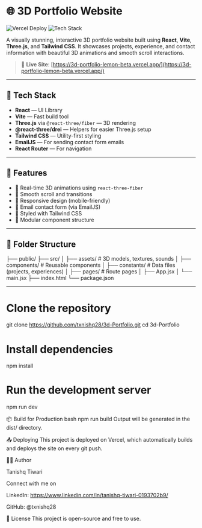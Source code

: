 # 🌐 3D Portfolio Website

![Vercel Deploy](https://img.shields.io/badge/Deployed-Vercel-000?logo=vercel&logoColor=white)
![Tech Stack](https://img.shields.io/badge/Tech%20Stack-React%20%7C%20Vite%20%7C%20Three.js%20%7C%20Tailwind-blueviolet)

A visually stunning, interactive 3D portfolio website built using **React**, **Vite**, **Three.js**, and **Tailwind CSS**. It showcases projects, experience, and contact information with beautiful 3D animations and smooth scroll interactions.

> 🚀 **Live Site**: [https://3d-portfolio-lemon-beta.vercel.app/](https://3d-portfolio-lemon-beta.vercel.app/)

---

## 🔧 Tech Stack

- **React** — UI Library
- **Vite** — Fast build tool
- **Three.js** via `@react-three/fiber` — 3D rendering
- **@react-three/drei** — Helpers for easier Three.js setup
- **Tailwind CSS** — Utility-first styling
- **EmailJS** — For sending contact form emails
- **React Router** — For navigation

---

## 📸 Features

- 🚀 Real-time 3D animations using `react-three-fiber`
- 🧠 Smooth scroll and transitions
- 📱 Responsive design (mobile-friendly)
- 📨 Email contact form (via EmailJS)
- 🎨 Styled with Tailwind CSS
- 🧩 Modular component structure

---

## 📂 Folder Structure

├── public/
├── src/
│ ├── assets/ # 3D models, textures, sounds
│ ├── components/ # Reusable components
│ ├── constants/ # Data files (projects, experiences)
│ ├── pages/ # Route pages
│ ├── App.jsx
│ └── main.jsx
├── index.html
└── package.json

---

# Clone the repository
git clone https://github.com/txnishq28/3d-Portfolio.git
cd 3d-Portfolio

# Install dependencies
npm install

# Run the development server
npm run dev

📦 Build for Production
bash
npm run build
Output will be generated in the dist/ directory.

📤 Deploying
This project is deployed on Vercel, which automatically builds and deploys the site on every git push.

🙋‍♂️ Author

Tanishq Tiwari

Connect with me on

LinkedIn: https://www.linkedin.com/in/tanishq-tiwari-0193702b9/

GitHub: @txnishq28

📜 License
This project is open-source and free to use.


